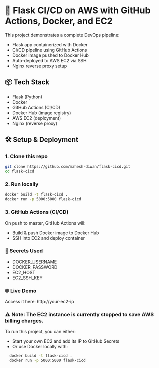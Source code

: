 # 🚀 Flask CI/CD on AWS with GitHub Actions, Docker, and EC2

This project demonstrates a complete DevOps pipeline:
- Flask app containerized with Docker
- CI/CD pipeline using GitHub Actions
- Docker image pushed to Docker Hub
- Auto-deployed to AWS EC2 via SSH
- Nginx reverse proxy setup

## 📦 Tech Stack
- Flask (Python)
- Docker
- GitHub Actions (CI/CD)
- Docker Hub (image registry)
- AWS EC2 (deployment)
- Nginx (reverse proxy)

## 🛠️ Setup & Deployment

### 1. Clone this repo
```bash
git clone https://github.com/mahesh-diwan/flask-cicd.git
cd flask-cicd
```

### 2. Run locally
```bash
docker build -t flask-cicd .
docker run -p 5000:5000 flask-cicd
```

### 3. GitHub Actions (CI/CD)
On push to master, GitHub Actions will:
- Build & push Docker image to Docker Hub
- SSH into EC2 and deploy container

### 🔐 Secrets Used
- DOCKER_USERNAME
- DOCKER_PASSWORD
- EC2_HOST
- EC2_SSH_KEY

### 🌐 Live Demo
Access it here: http://your-ec2-ip

### ⚠️ Note: The EC2 instance is currently stopped to save AWS billing charges.  
To run this project, you can either:
- Start your own EC2 and add its IP to GitHub Secrets
- Or use Docker locally with:
```bash
  docker build -t flask-cicd .
  docker run -p 5000:5000 flask-cicd
```
